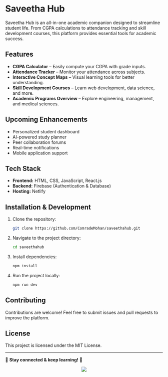 # Saveetha Hub


Saveetha Hub is an all-in-one academic companion designed to streamline student life. From CGPA calculations to attendance tracking and skill development courses, this platform provides essential tools for academic success.

## Features

- **CGPA Calculator** – Easily compute your CGPA with grade inputs.
- **Attendance Tracker** – Monitor your attendance across subjects.
- **Interactive Concept Maps** – Visual learning tools for better understanding.
- **Skill Development Courses** – Learn web development, data science, and more.
- **Academic Programs Overview** – Explore engineering, management, and medical sciences.

## Upcoming Enhancements

- Personalized student dashboard
- AI-powered study planner
- Peer collaboration forums
- Real-time notifications
- Mobile application support

## Tech Stack

- **Frontend:** HTML, CSS, JavaScript, React.js
- **Backend:** Firebase (Authentication & Database)
- **Hosting:** Netlify

## Installation & Development

1. Clone the repository:
   ```bash
   git clone https://github.com/ComradeMohan/saveethahub.git
   ```
2. Navigate to the project directory:
   ```bash
   cd saveethahub
   ```
3. Install dependencies:
   ```bash
   npm install
   ```
4. Run the project locally:
   ```bash
   npm run dev
   ```

## Contributing

Contributions are welcome! Feel free to submit issues and pull requests to improve the platform.

## License

This project is licensed under the MIT License.

---

🌟 **Stay connected & keep learning!** 🌟



<p align="center">
  <img src="https://profile-counter.glitch.me/ComradeMohan-saveethahub-test/count.svg" />
</p>
